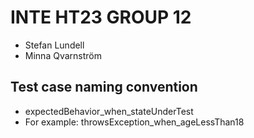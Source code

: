 # INTE HT23 GROUP 12
- Stefan Lundell
- Minna Qvarnström

## Test case naming convention
- expectedBehavior_when_stateUnderTest 
- For example: throwsException_when_ageLessThan18
